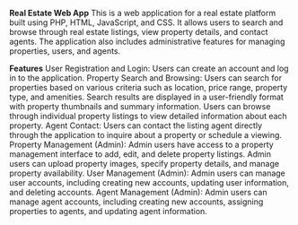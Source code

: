 **Real Estate Web App**
This is a web application for a real estate platform built using PHP, HTML, JavaScript, and CSS. It allows users to search and browse through real estate listings, view property details, and contact agents. The application also includes administrative features for managing properties, users, and agents.

**Features**
User Registration and Login:
Users can create an account and log in to the application.
Property Search and Browsing:
Users can search for properties based on various criteria such as location, price range, property type, and amenities.
Search results are displayed in a user-friendly format with property thumbnails and summary information.
Users can browse through individual property listings to view detailed information about each property.
Agent Contact:
Users can contact the listing agent directly through the application to inquire about a property or schedule a viewing.
Property Management (Admin):
Admin users have access to a property management interface to add, edit, and delete property listings.
Admin users can upload property images, specify property details, and manage property availability.
User Management (Admin):
Admin users can manage user accounts, including creating new accounts, updating user information, and deleting accounts.
Agent Management (Admin):
Admin users can manage agent accounts, including creating new accounts, assigning properties to agents, and updating agent information.

